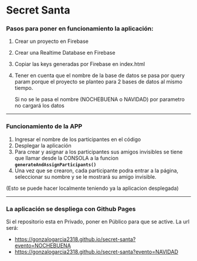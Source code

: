 # Secret Santa

### Pasos para poner en funcionamiento la aplicación:
1. Crear un proyecto en Firebase
2. Crear una Realtime Database en Firebase
3. Copiar las keys generadas por Firebase en index.html
4. Tener en cuenta que el nombre de la base de datos se pasa por query param porque el proyecto se planteo para 2 bases de datos al mismo tiempo.

   Si no se le pasa el nombre (NOCHEBUENA o NAVIDAD) por parametro no cargará los datos

___
### Funcionamiento de la APP

1. Ingresar el nombre de los participantes en el código
2. Desplegar la aplicación
3. Para crear y asignar a los participantes sus amigos invisibles se tiene que llamar desde la CONSOLA a la funcion **`generateAndAssignParticipants()`**
4. Una vez que se crearon, cada participante podra entrar a la página, seleccionar su nombre y se le mostrará su amigo invisible.

(Esto se puede hacer localmente teniendo ya la aplicacion desplegada)

---
### La aplicación se despliega con Github Pages

Si el repositorio esta en Privado, poner en Público para que se active.
La url será:
- https://gonzalogarcia2318.github.io/secret-santa?evento=NOCHEBUENA
- https://gonzalogarcia2318.github.io/secret-santa?evento=NAVIDAD
